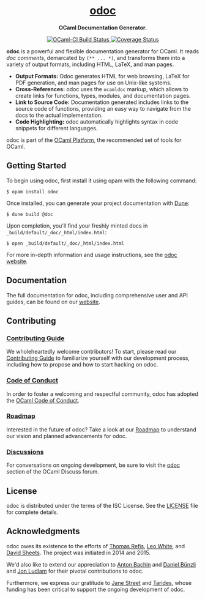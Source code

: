 <h1 align="center">
  <a href="https://ocaml.github.io/odoc/">
    odoc
  </a>
</h1>

<p align="center">
  <strong>OCaml Documentation Generator.</strong>
</p>

<p align="center">
  <a href="https://ocaml.ci.dev/github/ocaml/odoc">
    <img src="https://img.shields.io/endpoint?url=https%3A%2F%2Fci.ocamllabs.io%2Fbadge%2Focaml%2Fodoc%2Fmaster&logo=ocaml" alt="OCaml-CI Build Status" />
  </a>
  <a href="https://coveralls.io/github/ocaml/odoc">
    <img src="https://coveralls.io/repos/github/ocaml/odoc/badge.svg" alt="Coverage Status" />
  </a>
</p>

**odoc** is a powerful and flexible documentation generator for OCaml. It reads *doc comments*, demarcated by `(** ... *)`, and transforms them into a variety of output formats, including HTML, LaTeX, and man pages.

- **Output Formats:** Odoc generates HTML for web browsing, LaTeX for PDF generation, and man pages for use on Unix-like systems.
- **Cross-References:** odoc uses the `ocamldoc` markup, which allows to create links for functions, types, modules, and documentation pages.
- **Link to Source Code:** Documentation generated includes links to the source code of functions, providing an easy way to navigate from the docs to the actual implementation.
- **Code Highlighting:** odoc automatically highlights syntax in code snippets for different languages.

odoc is part of the [OCaml Platform](https://ocaml.org/docs/platform), the recommended set of tools for OCaml.

## Getting Started

To begin using odoc, first install it using opam with the following command:

```
$ opam install odoc
```

Once installed, you can generate your project documentation with [Dune](https://github.com/ocaml/dune):

```
$ dune build @doc
```

Upon completion, you'll find your freshly minted docs in `_build/default/_doc/_html/index.html`:

```
$ open _build/default/_doc/_html/index.html
```

For more in-depth information and usage instructions, see the [odoc website](https://ocaml.github.io/odoc).

## Documentation

The full documentation for odoc, including comprehensive user and API guides, can be found on our [website](https://ocaml.github.io/odoc/).

## Contributing

### [Contributing Guide](CONTRIBUTING.md)

We wholeheartedly welcome contributors! To start, please read our [Contributing Guide](CONTRIBUTING.md) to familiarize yourself with our development process, including how to propose and how to start hacking on odoc.

### [Code of Conduct][coc]

In order to foster a welcoming and respectful community, odoc has adopted the [OCaml Code of Conduct](coc).

[coc]: https://ocaml.org/policies/code-of-conduct

### [Roadmap](ROADMAP.md)

Interested in the future of odoc? Take a look at our [Roadmap](ROADMAP.md) to understand our vision and planned advancements for odoc.

### [Discussions][discussions]

For conversations on ongoing development, be sure to visit the [odoc][discussions] section of the OCaml Discuss forum.

[discussions]: https://discuss.ocaml.org/tag/odoc

## License

odoc is distributed under the terms of the ISC License. See the [LICENSE](LICENSE) file for complete details.

## Acknowledgments

odoc owes its existence to the efforts of [Thomas Refis](https://github.com/trefis), [Leo White](https://github.com/lpw25), and [David Sheets](https://github.com/dsheets). The project was initiated in 2014 and 2015.

We'd also like to extend our appreciation to [Anton Bachin](https://github.com/aantron) and [Daniel Bünzli](https://github.com/dbuenzli) and [Jon Ludlam](https://github.com/jonludlam) for their pivotal contributions to odoc.

Furthermore, we express our gratitude to [Jane Street](https://www.janestreet.com/) and [Tarides](https://tarides.com/), whose funding has been critical to support the ongoing development of odoc.
